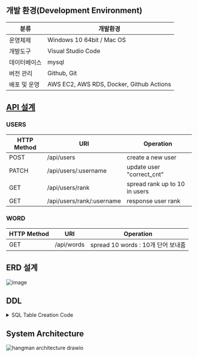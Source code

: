 ## 개발 환경(Development Environment)
| 분류 | 개발환경 | 
|---|---|
| 운영체제 | Windows 10 64bit / Mac OS |
| 개발도구 | Visual Studio Code |
| 데이터베이스 | mysql |
| 버전 관리 | Github, Git |
| 배포 및 운영 | AWS EC2, AWS RDS, Docker, Github Actions  |

## <a href="https://app.swaggerhub.com/apis/OPOP0421/KrHangMan/1.0.0#/Selection%20nickname/selectnickname">API 설계</a>

### USERS
| HTTP Method | URI | Operation |
| --- | --- | --- |
| POST | /api/users | create a new user  |
| PATCH | /api/users/:username | update user "correct_cnt" |  
| GET | /api/users/rank| spread rank up to 10 in users |
| GET | /api/users/rank/:username | response user rank |

### WORD 
| HTTP Method | URI | Operation |
| --- | --- | --- |
| GET | /api/words | spread 10 words : 10개 단어 보내줌 |

## ERD 설계
![image](https://user-images.githubusercontent.com/55049159/211178083-3d4f85fb-9db0-4e19-90c8-1a458ec61724.png)

## DDL
<details>
<summary>SQL Table Creation Code</summary>

```sql
CREATE TABLE USERS (
  username VARCHAR(100) NOT NULL,
  correct_cnt BIGINT NOT NULL,
  use_yn TINYINT(1) NOT NULL DEFAULT 1,
  PRIMARY KEY (username)
)
ENGINE = InnoDB
DEFAULT CHARACTER SET = utf8;

CREATE TABLE WORDS(
    word varchar(10) Primary Key,	
    mean varchar(255)  NULL,	    
    key idx_name(word)	
)
ENGINE = InnoDB
DEFAULT CHARACTER SET = utf8;
```
</details>




## System Architecture
![hangman architecture drawio](https://github.com/KrHangMan/KrHangMan-Server/assets/106163272/144c32ac-3994-4cf5-82e4-6d322ab953f3)
